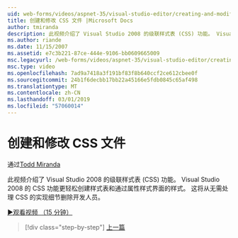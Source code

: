 ```yaml
---
uid: web-forms/videos/aspnet-35/visual-studio-editor/creating-and-modifying-a-css-file
title: 创建和修改 CSS 文件 |Microsoft Docs
author: tmiranda
description: 此视频介绍了 Visual Studio 2008 的级联样式表 (CSS) 功能。 Visual Studio 2008 的 CSS 功能更轻松创建样式表...
ms.author: riande
ms.date: 11/15/2007
ms.assetid: e7c3b221-87ce-444e-9106-bb0609665009
msc.legacyurl: /web-forms/videos/aspnet-35/visual-studio-editor/creating-and-modifying-a-css-file
msc.type: video
ms.openlocfilehash: 7ad9a7418a3f191bf83f8b640ccf2ce612cbee0f
ms.sourcegitcommit: 24b1f6decbb17bb22a45166e5fdb0845c65af498
ms.translationtype: MT
ms.contentlocale: zh-CN
ms.lasthandoff: 03/01/2019
ms.locfileid: "57060014"
---
```

<a name="creating-and-modifying-a-css-file"></a>创建和修改 CSS 文件
====================
通过[Todd Miranda](https://github.com/tmiranda)

此视频介绍了 Visual Studio 2008 的级联样式表 (CSS) 功能。 Visual Studio 2008 的 CSS 功能更轻松创建样式表和通过属性样式界面的样式。 这将从无需处理 CSS 的实现细节删除开发人员。

[&#9654;观看视频 （15 分钟）](https://channel9.msdn.com/Blogs/ASP-NET-Site-Videos/creating-and-modifying-a-css-file)

> [!div class="step-by-step"]
> [上一篇](quick-tour-of-the-visual-studio-2008-integrated-development-environment.md)
